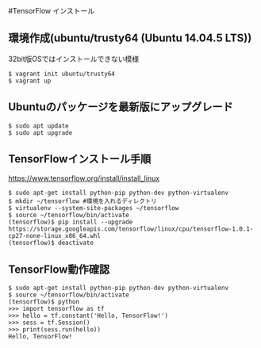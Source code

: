 #TensorFlow インストール

## 環境作成(ubuntu/trusty64 (Ubuntu 14.04.5 LTS))

32bit版OSではインストールできない模様
```
$ vagrant init ubuntu/trusty64
$ vagrant up
```

## Ubuntuのパッケージを最新版にアップグレード

```
$ sudo apt update
$ sudo apt upgrade
```

## TensorFlowインストール手順

https://www.tensorflow.org/install/install_linux

```
$ sudo apt-get install python-pip python-dev python-virtualenv 
$ mkdir ~/tensorflow #環境を入れるディレクトリ
$ virtualenv --system-site-packages ~/tensorflow
$ source ~/tensorflow/bin/activate 
(tensorflow)$ pip install --upgrade https://storage.googleapis.com/tensorflow/linux/cpu/tensorflow-1.0.1-cp27-none-linux_x86_64.whl
(tensorflow)$ deactivate
```

## TensorFlow動作確認

```
$ sudo apt-get install python-pip python-dev python-virtualenv 
$ source ~/tensorflow/bin/activate 
(tensorflow)$ python
>>> import tensorflow as tf
>>> hello = tf.constant('Hello, TensorFlow!')
>>> sess = tf.Session()
>>> print(sess.run(hello))
Hello, TensorFlow!
```

